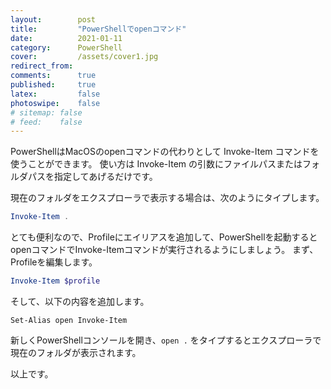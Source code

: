 ```yaml
---
layout:        post
title:         "PowerShellでopenコマンド"
date:          2021-01-11
category:      PowerShell
cover:         /assets/cover1.jpg
redirect_from:
comments:      true
published:     true
latex:         false
photoswipe:    false
# sitemap: false
# feed:    false
---
```


PowerShellはMacOSのopenコマンドの代わりとして Invoke-Item コマンドを使うことができます。
使い方は Invoke-Item の引数にファイルパスまたはフォルダパスを指定してあげるだけです。

現在のフォルダをエクスプローラで表示する場合は、次のようにタイプします。

```powershell
Invoke-Item .
```

とても便利なので、Profileにエイリアスを追加して、PowerShellを起動するとopenコマンドでInvoke-Itemコマンドが実行されるようにしましょう。
まず、Profileを編集します。

```powershell
Invoke-Item $profile
```

そして、以下の内容を追加します。

```
Set-Alias open Invoke-Item
```

新しくPowerShellコンソールを開き、`open .` をタイプするとエクスプローラで現在のフォルダが表示されます。

以上です。
